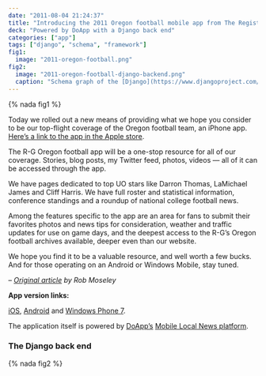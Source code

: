 ```yaml
---
date: "2011-08-04 21:24:37"
title: "Introducing the 2011 Oregon football mobile app from The Register-Guard"
deck: "Powered by DoApp with a Django back end"
categories: ["app"]
tags: ["django", "schema", "framework"]
fig1:
  image: "2011-oregon-football.png"
fig2:
  image: "2011-oregon-football-django-backend.png"
  caption: "Schema graph of the [Django](https://www.djangoproject.com/) application models."
---
```


{% nada fig1 %}

Today we rolled out a new means of providing what we hope you consider to be our top-flight coverage of the Oregon football team, an iPhone app. [Here’s a link to the app in the Apple store](http://bit.ly/2011DuckFootball).

The R-G Oregon football app will be a one-stop resource for all of our coverage. Stories, blog posts, my Twitter feed, photos, videos — all of it can be accessed through the app.

We have pages dedicated to top UO stars like Darron Thomas, LaMichael James and Cliff Harris. We have full roster and statistical information, conference standings and a roundup of national college football news.

Among the features specific to the app are an area for fans to submit their favorites photos and news tips for consideration, weather and traffic updates for use on game days, and the deepest access to the R-G’s Oregon football archives available, deeper even than our website.

We hope you find it to be a valuable resource, and well worth a few bucks. And for those operating on an Android or Windows Mobile, stay tuned.

_– [Original article](http://www2.registerguard.com/cms/index.php/duck-football/comments/introducing-the-2011-oregon-football-mobile-app-from-the-r-g/) by Rob Moseley_

**App version links:**

[iOS](http://bit.ly/2011DuckFootball), [Android](http://bit.ly/2011DuckFootballAndroid) and [Windows Phone 7](http://bit.ly/2011DuckFootballWP7).

The application itself is powered by [DoApp’s](http://www.doapps.com/) [Mobile Local News platform](http://www.mobilelocalnews.com/).

### The Django back end

{% nada fig2 %}

